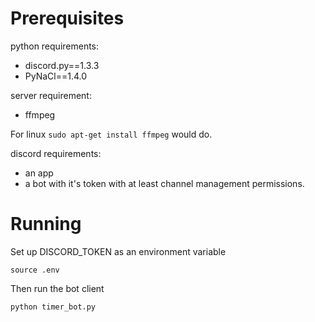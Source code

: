 # Prerequisites

python requirements:

- discord.py==1.3.3
- PyNaCl==1.4.0

server requirement:

- ffmpeg

For linux `sudo apt-get install ffmpeg` would do.

discord requirements:

- an app
- a bot with it's token with at least channel management permissions.


# Running

Set up DISCORD_TOKEN as an environment variable

`source .env`

Then run the bot client

`python timer_bot.py`